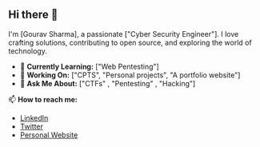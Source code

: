 ## Hi there 👋

I'm [Gourav Sharma], a passionate ["Cyber Security Engineer"]. I love crafting solutions, contributing to open source, and exploring the world of technology.  

- 🌱 **Currently Learning:** ["Web Pentesting"]  
- 🔭 **Working On:** ["CPTS", "Personal projects", "A portfolio website"]  
- 💬 **Ask Me About:** ["CTFs" , "Pentesting" , "Hacking"]   

📫 **How to reach me:**  
- [LinkedIn](https://linkedin.com/in/optional)  
- [Twitter](#)  
- [Personal Website](#)  
<!--
**optional1337/optional1337** is a ✨ _special_ ✨ repository because its `README.md` (this file) appears on your GitHub profile.

Here are some ideas to get you started:

- 🔭 I’m currently working on ...
- 🌱 I’m currently learning ...
- 👯 I’m looking to collaborate on ...
- 🤔 I’m looking for help with ...
- 💬 Ask me about ...
- 📫 How to reach me: ...
- 😄 Pronouns: ...
- ⚡ Fun fact: ...
-->
